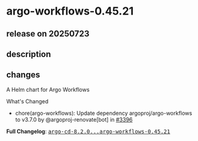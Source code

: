 # argo-workflows-0.45.21

## release on 20250723

## description

## changes

A Helm chart for Argo Workflows

What's Changed

* chore(argo-workflows): Update dependency argoproj/argo-workflows to v3.7.0 by @argoproj-renovate[bot] in <a class="issue-link js-issue-link" data-error-text="Failed to load title" data-id="3255921442" data-permission-text="Title is private" data-url="https://github.com/argoproj/argo-helm/issues/3396" data-hovercard-type="pull_request" data-hovercard-url="/argoproj/argo-helm/pull/3396/hovercard" href="https://github.com/argoproj/argo-helm/pull/3396">#3396</a>

<strong>Full Changelog</strong>: <a class="commit-link" href="https://github.com/argoproj/argo-helm/compare/argo-cd-8.2.0...argo-workflows-0.45.21"><tt>argo-cd-8.2.0...argo-workflows-0.45.21</tt></a>

